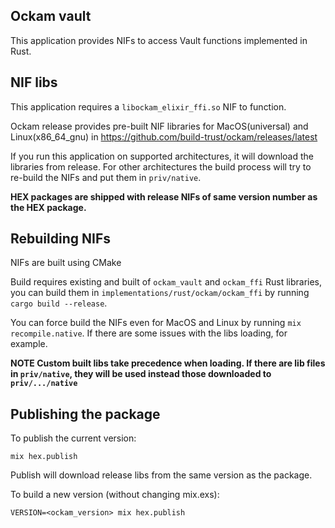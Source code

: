 ## Ockam vault

This application provides NIFs to access Vault functions implemented in Rust.

## NIF libs

This application requires a `libockam_elixir_ffi.so` NIF to function.

Ockam release provides pre-built NIF libraries for MacOS(universal) and Linux(x86_64_gnu) in https://github.com/build-trust/ockam/releases/latest

If you run this application on supported architectures, it will download the libraries from release.
For other architectures the build process will try to re-build the NIFs and put them in `priv/native`.

**HEX packages are shipped with release NIFs of same version number as the HEX package.**

## Rebuilding NIFs

NIFs are built using CMake

Build requires existing and built of `ockam_vault` and `ockam_ffi` Rust libraries, you can build them in `implementations/rust/ockam/ockam_ffi` by running `cargo build --release`.

You can force build the NIFs even for MacOS and Linux by running `mix recompile.native`.
If there are some issues with the libs loading, for example.

**NOTE Custom built libs take precedence when loading. If there are lib files in `priv/native`, they will be used instead those downloaded to `priv/.../native`**


## Publishing the package

To publish the current version:

`mix hex.publish`

Publish will download release libs from the same version as the package.

To build a new version (without changing mix.exs):

`VERSION=<ockam_version> mix hex.publish`


